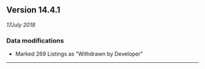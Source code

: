 
## Version 14.4.1
_17July 2018_

### Data modifications
* Marked 269 Listings as "Withdrawn by Developer"

---
